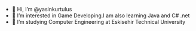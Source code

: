 - 👋 Hi, I’m @yasinkurtulus
- 👀 I’m interested in Game Developing.I am also learning Java and C# .net
- 🌱 I’m studying Computer Engineering at Eskisehir Technical University

<!---
yasinkurtulus/yasinkurtulus is a ✨ special ✨ repository because its `README.md` (this file) appears on your GitHub profile.
You can click the Preview link to take a look at your changes.
--->
